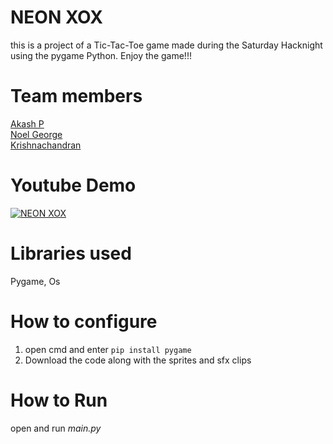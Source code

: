# NEON XOX

this is a project of a Tic-Tac-Toe game made during the Saturday Hacknight using the pygame Python. 
Enjoy the game!!!

# Team members

[Akash P](https://github.com/FrostyCake47) <br />
[Noel George](https://github.com/noelg-cj) <br />
[Krishnachandran](https://github.com/krishnachandran5575) <br />

# Youtube Demo

[![NEON XOX](https://imgur.com/a/ia7k1au)](https://www.youtube.com/watch?v=3U_fCju8nnA "NEON XOX")
# Libraries used
Pygame, Os

# How to configure
1) open cmd and enter ```pip install pygame```
2) Download the code along with the sprites and sfx clips <br />

# How to Run
open and run _main.py_
